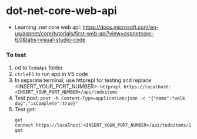 # dot-net-core-web-api
* Learning .net core web api: https://docs.microsoft.com/en-us/aspnet/core/tutorials/first-web-api?view=aspnetcore-6.0&tabs=visual-studio-code

### To test
1. cd to `TodoApi` folder
1. `ctrl`+`F5` to run app in VS code
1. In separate terminal, use httprepl for testing and replace <INSERT_YOUR_PORT_NUMBER>: `httprepl https://localhost:<INSERT_YOUR_PORT_NUMBER>/api/todoitems`
1. Test post: `post -h Content-Type=application/json -c "{"name":"walk dog","isComplete":true}"`
1. Test get:
   ```
   get
   connect https://localhost:<INSERT_YOUR_PORT_NUMBER>/api/todoitems/1
   get
   ```
